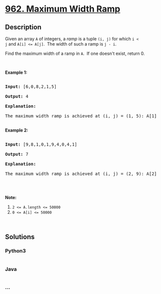 # [962. Maximum Width Ramp](https://leetcode.com/problems/maximum-width-ramp)



## Description

<p>Given an array <code>A</code> of integers, a <em>ramp</em>&nbsp;is a tuple <code>(i, j)</code> for which <code>i &lt; j</code>&nbsp;and&nbsp;<code>A[i] &lt;= A[j]</code>.&nbsp; The width of such a&nbsp;ramp is <code>j - i</code>.</p>



<p>Find the maximum width of a ramp in <code>A</code>.&nbsp; If one doesn&#39;t exist, return 0.</p>



<p>&nbsp;</p>



<p><strong>Example 1:</strong></p>



<pre>

<strong>Input: </strong><span id="example-input-1-1">[6,0,8,2,1,5]</span>

<strong>Output: </strong><span id="example-output-1">4</span>

<strong>Explanation: </strong>

The maximum width ramp is achieved at (i, j) = (1, 5): A[1] = 0 and A[5] = 5.

</pre>



<div>

<p><strong>Example 2:</strong></p>



<pre>

<strong>Input: </strong><span id="example-input-2-1">[9,8,1,0,1,9,4,0,4,1]</span>

<strong>Output: </strong><span id="example-output-2">7</span>

<strong>Explanation: </strong>

The maximum width ramp is achieved at (i, j) = (2, 9): A[2] = 1 and A[9] = 1.

</pre>

</div>



<div>

<div>

<p>&nbsp;</p>



<p><strong>Note:</strong></p>



<ol>
	<li><code>2 &lt;= A.length &lt;= 50000</code></li>
	<li><code>0 &lt;= A[i] &lt;= 50000</code></li>
</ol>

</div>

</div>



<div>

<div>&nbsp;</div>

</div>



## Solutions

<!-- tabs:start -->

### **Python3**

```python

```

### **Java**

```java

```

### **...**

```

```

<!-- tabs:end -->
